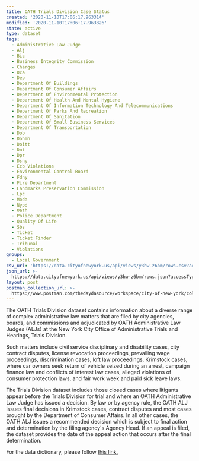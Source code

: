 ```yaml
---
title: OATH Trials Division Case Status
created: '2020-11-10T17:06:17.963314'
modified: '2020-11-10T17:06:17.963326'
state: active
type: dataset
tags:
  - Administrative Law Judge
  - Alj
  - Bic
  - Business Integrity Commission
  - Charges
  - Dca
  - Dep
  - Department Of Buildings
  - Department Of Consumer Affairs
  - Department Of Environmental Protection
  - Department Of Health And Mental Hygiene
  - Department Of Information Technology And Telecommunications
  - Department Of Parks And Recreation
  - Department Of Sanitation
  - Department Of Small Business Services
  - Department Of Transportation
  - Dob
  - Dohmh
  - Doitt
  - Dot
  - Dpr
  - Dsny
  - Ecb Violations
  - Environmental Control Board
  - Fdny
  - Fire Department
  - Landmarks Preservation Commission
  - Lpc
  - Moda
  - Nypd
  - Oath
  - Police Department
  - Quality Of Life
  - Sbs
  - Ticket
  - Ticket Finder
  - Tribunal
  - Violations
groups:
  - Local Government
csv_url: 'https://data.cityofnewyork.us/api/views/y3hw-z6bm/rows.csv?accessType=DOWNLOAD'
json_url: >-
  https://data.cityofnewyork.us/api/views/y3hw-z6bm/rows.json?accessType=DOWNLOAD
layout: post
postman_collection_url: >-
  https://www.postman.com/thedaydasource/workspace/city-of-new-york/collection/15909983-0589ecf1-6f45-45dc-be5d-6559dcc571a5
---
```

The OATH Trials Division dataset contains information about a diverse range of complex administrative law matters that are filed by city agencies, boards, and commissions and adjudicated by OATH Administrative Law Judges (ALJs) at the New York City Office of Administrative Trials and Hearings, Trials Division. 
 
Such matters include civil service disciplinary and disability cases, city contract disputes, license revocation proceedings, prevailing wage proceedings, discrimination cases, loft law proceedings, Krimstock cases, where car owners seek return of  vehicle seized during an arrest, campaign finance law and conflicts of interest law cases, alleged violations of consumer protection laws, and fair work week and paid sick leave laws.  
 
The Trials Division dataset includes those closed cases where litigants appear before the Trials Division for trial and where an OATH Administrative Law Judge has issued a decision. By law or by agency rule, the OATH ALJ issues final decisions in Krimstock cases, contract disputes and most cases brought by the Department of Consumer Affairs.  In all other cases, the OATH ALJ issues a recommended decision which is subject to final action and determination by the filing agency's Agency Head.  If an appeal is filed, the dataset provides the date of the appeal action that occurs after the final determination.

For the data dictionary, please follow <a href="https://docs.google.com/spreadsheets/d/10LTL-RRx7al3xK2l-gYqEedFekHA66vPPnfJLhKH1yA/edit?usp=sharing">this link.</a>
